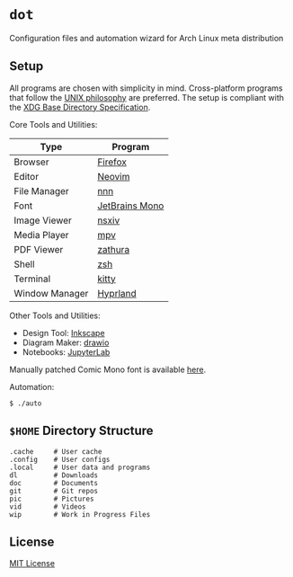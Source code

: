 # `dot`

Configuration files and automation wizard for Arch Linux meta distribution

## Setup

All programs are chosen with simplicity in mind. Cross-platform programs that follow the [UNIX
philosophy][unix] are preferred. The setup is compliant with the [XDG Base Directory
Specification][xdg].

Core Tools and Utilities:

| Type           | Program                                                                                                               |
| -------------- | --------------------------------------------------------------------------------------------------------------------- |
| Browser        | [Firefox][firefox]                                                                                                    |
| Editor         | [Neovim][neovim]                                                                                                      |
| File Manager   | [nnn][nnn]                                                                                                            |
| Font           | [JetBrains Mono][jetbrainsmono]                                                                                       |
| Image Viewer   | [nsxiv][nsxiv]                                                                                                        |
| Media Player   | [mpv][mpv]                                                                                                            |
| PDF Viewer     | [zathura][zathura]                                                                                                    |
| Shell          | [zsh][zsh]                                                                                                            |
| Terminal       | [kitty][kitty]                                                                                                        |
| Window Manager | [Hyprland][hyprland]                                                                                                  |

Other Tools and Utilities:

- Design Tool: [Inkscape][inkscape]
- Diagram Maker: [drawio][drawio]
- Notebooks: [JupyterLab][jupyterlab]

Manually patched Comic Mono font is available [here][font].

Automation:

```console
$ ./auto
```

## `$HOME` Directory Structure

```console
.cache     # User cache
.config    # User configs
.local     # User data and programs
dl         # Downloads
doc        # Documents
git        # Git repos
pic        # Pictures
vid        # Videos
wip        # Work in Progress Files
```

## License

[MIT License][license]

[unix]: https://en.wikipedia.org/wiki/Unix_philosophy
[xdg]: https://specifications.freedesktop.org/basedir-spec/basedir-spec-latest.html
[firefox]: https://www.mozilla.org/en-US/firefox/new/
[neovim]: https://github.com/neovim/neovim
[nnn]: https://github.com/jarun/nnn
[jetbrainsmono]: https://github.com/JetBrains/JetBrainsMono
[nerdfontspatcher]: https://github.com/ryanoasis/nerd-fonts#font-patcher
[ligaturizer]: https://github.com/ToxicFrog/Ligaturizer
[nsxiv]: https://github.com/nsxiv/nsxiv
[mpv]: https://github.com/mpv-player/mpv
[zathura]: https://en.wikipedia.org/wiki/Zathura_(document_viewer)
[zsh]: https://github.com/zsh-users/zsh
[kitty]: https://github.com/kovidgoyal/kitty
[hyprland]: https://github.com/hyprwm/Hyprland
[inkscape]: https://gitlab.com/inkscape/inkscape
[drawio]: https://github.com/jgraph/drawio-desktop
[jupyterlab]: https://jupyter.org
[font]: https://github.com/oniani/dot/tree/main/.local/share/fonts/ttf
[license]: LICENSE
